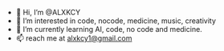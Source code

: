 - 👋 Hi, I’m @ALXKCY
- 👀 I’m interested in code, nocode, medicine, music, creativity
- 🌱 I’m currently learning AI, code, no code and medicine. 
- 📫 reach me at alxkcy1@gmail.com

<!---
ALXKCY/ALXKCY is a ✨ special ✨ repository because its `README.md` (this file) appears on your GitHub profile.
You can click the Preview link to take a look at your changes.
--->

